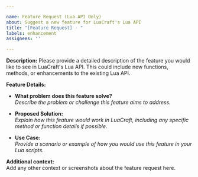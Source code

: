 ```yaml
---

name: Feature Request (Lua API Only)
about: Suggest a new feature for LuaCraft's Lua API
title: "[Feature Request] - "
labels: enhancement
assignees: ''

---
```


**Description:**
Please provide a detailed description of the feature you would like to see in LuaCraft's Lua API. This could include new functions, methods, or enhancements to the existing Lua API.

**Feature Details:**

- **What problem does this feature solve?**  
  _Describe the problem or challenge this feature aims to address._
  
- **Proposed Solution:**  
  _Explain how this feature would work in LuaCraft, including any specific method or function details if possible._

- **Use Case:**  
  _Provide a scenario or example of how you would use this feature in your Lua scripts._

**Additional context:**  
Add any other context or screenshots about the feature request here.

